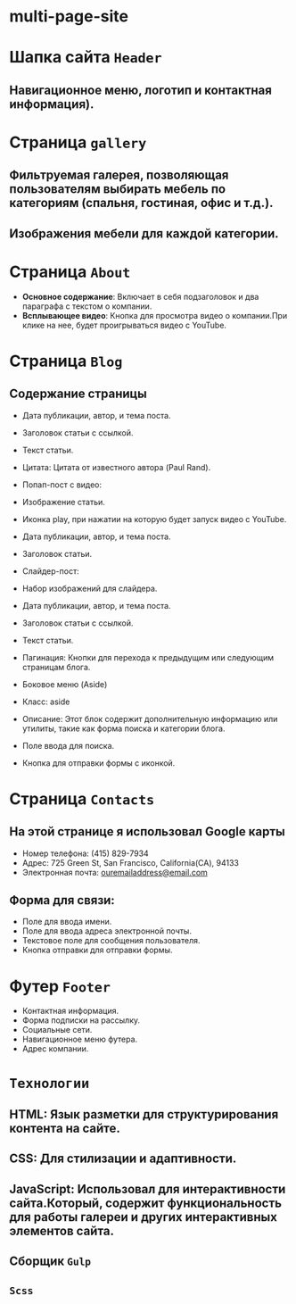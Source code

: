 # multi-page-site
# Шапка сайта `Header`
## Навигационное меню, логотип и контактная информация).
 
# Страница `gallery`
## Фильтруемая галерея, позволяющая пользователям выбирать мебель по категориям (спальня, гостиная, офис и т.д.).
## Изображения мебели для каждой категории.
# Страница `About`
- **Основное содержание**: Включает в себя подзаголовок и два параграфа с текстом о компании.
- **Всплывающее видео**: Кнопка для просмотра видео о компании.При клике на нее, будет проигрываться видео с YouTube.
 
# Страница `Blog`
## Содержание страницы
- Дата публикации, автор, и тема поста.
- Заголовок статьи с ссылкой.
- Текст статьи.
- Цитата: Цитата от известного автора (Paul Rand).

- Попап-пост с видео:
- Изображение статьи.
- Иконка play, при нажатии на которую будет запуск видео с YouTube.
- Дата публикации, автор, и тема поста.
- Заголовок статьи.
- Слайдер-пост:

- Набор изображений для слайдера.
- Дата публикации, автор, и тема поста.
- Заголовок статьи с ссылкой.
- Текст статьи.
- Пагинация: Кнопки для перехода к предыдущим или следующим страницам блога.

- Боковое меню (Aside)
- Класс: aside
- Описание: Этот блок содержит дополнительную информацию или утилиты, такие как форма поиска и категории блога.

- Поле ввода для поиска.
- Кнопка для отправки формы с иконкой.
# Страница `Contacts`
## На этой странице я использовал Google карты 
- Номер телефона: (415) 829-7934
- Адрес: 725 Green St, San Francisco, California(CA), 94133
- Электронная почта: ouremailaddress@email.com
## Форма для связи:
- Поле для ввода имени.
- Поле для ввода адреса электронной почты.
- Текстовое поле для сообщения пользователя.
- Кнопка отправки для отправки формы.

# Футер `Footer`
- Контактная информация.
- Форма подписки на рассылку.
- Социальные сети.
- Навигационное меню футера.
- Адрес компании.

# `Технологии`
## HTML: Язык разметки для структурирования контента на сайте.
## CSS: Для стилизации и адаптивности.
## JavaScript: Использовал для интерактивности сайта.Который, содержит функциональность для работы галереи и других интерактивных элементов сайта.
## Сборщик `Gulp`
## `Scss`
